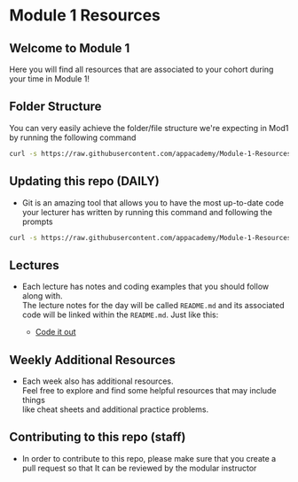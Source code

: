# Module 1 Resources

## Welcome to Module 1

Here you will find all resources that are associated to your cohort during \
your time in Module 1!

## Folder Structure

You can very easily achieve the folder/file structure we're expecting in Mod1 \
by running the following command

```bash
curl -s https://raw.githubusercontent.com/appacademy/Module-1-Resources/main/additional_resources/scripts/folder_structure.sh | bash
```

## Updating this repo (DAILY)

- Git is an amazing tool that allows you to have the most up-to-date
  code your lecturer has written by running this command and following the prompts

```bash
curl -s https://raw.githubusercontent.com/appacademy/Module-1-Resources/main/additional_resources/scripts/update.sh | bash
```

## Lectures

- Each lecture has notes and coding examples that you should follow along with. \
The lecture notes for the day will be called `README.md` and its associated \
code will be linked within the `README.md`. Just like this:

  - [Code it out](./w1/d1/code_it_out/boolean-type.js)

## Weekly Additional Resources

- Each week also has additional resources. \
Feel free to explore and find some helpful resources that may include things \
like cheat sheets and additional practice problems.

## Contributing to this repo (staff)

- In order to contribute to this repo, please make sure that you create a \
pull request so that It can be reviewed by the modular instructor
